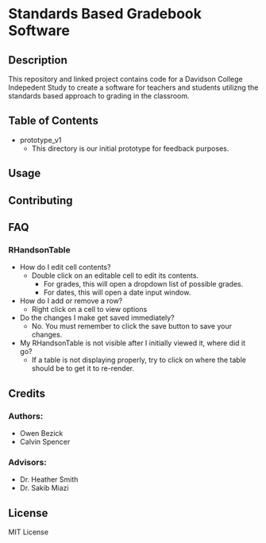 # Standards Based Gradebook Software
## Description
This repository and linked project contains code for a Davidson College Indepedent Study to create a software for teachers and students utilizng the standards based approach to grading in the classroom. 



## Table of Contents
* prototype_v1
  + This directory is our initial prototype for feedback purposes.


## Usage

## Contributing

## FAQ
### RHandsonTable
* How do I edit cell contents?
  - Double click on an editable cell to edit its contents.
    - For grades, this will open a dropdown list of possible grades.
    - For dates, this will open a date input window.
* How do I add or remove a row?
  - Right click on a cell to view options
* Do the changes I make get saved immediately?
  - No. You must remember to click the save button to save your changes.
* My RHandsonTable is not visible after I initially viewed it, where did it go?
  - If a table is not displaying properly, try to click on where the table should be to get it to re-render.

## Credits
### Authors: 
* Owen Bezick 
* Calvin Spencer

### Advisors: 
* Dr. Heather Smith 
* Dr. Sakib Miazi

## License
MIT License
